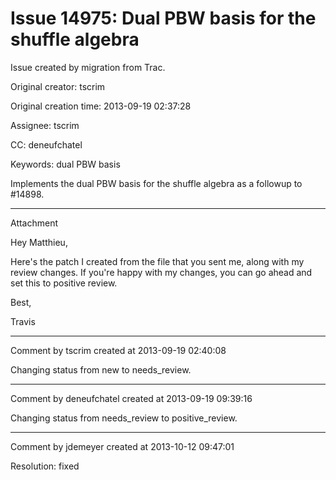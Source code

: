 # Issue 14975: Dual PBW basis for the shuffle algebra

Issue created by migration from Trac.

Original creator: tscrim

Original creation time: 2013-09-19 02:37:28

Assignee: tscrim

CC:  deneufchatel

Keywords: dual PBW basis

Implements the dual PBW basis for the shuffle algebra as a followup to #14898.


---

Attachment

Hey Matthieu,

Here's the patch I created from the file that you sent me, along with my review changes. If you're happy with my changes, you can go ahead and set this to positive review.

Best,

Travis


---

Comment by tscrim created at 2013-09-19 02:40:08

Changing status from new to needs_review.


---

Comment by deneufchatel created at 2013-09-19 09:39:16

Changing status from needs_review to positive_review.


---

Comment by jdemeyer created at 2013-10-12 09:47:01

Resolution: fixed

